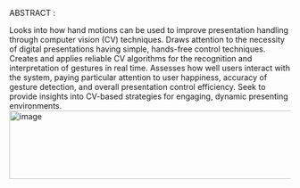 ABSTRACT :

Looks into how hand motions can be used to improve presentation handling through computer vision (CV) techniques. 
Draws attention to the necessity of digital presentations having simple, hands-free control techniques. 
Creates and applies reliable CV algorithms for the recognition and interpretation of gestures in real time. 
Assesses how well users interact with the system, paying particular attention to user happiness, accuracy of gesture detection, and overall presentation control efficiency. 
Seek to provide insights into CV-based strategies for engaging, dynamic presenting environments.
<img width="13740" height="123" alt="image" src="https://github.com/user-attachments/assets/e0a350f7-ac4f-4bbf-8921-9c8bbeb2f168" />

